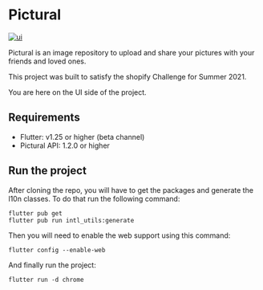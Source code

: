 # Pictural
[![ui](https://img.shields.io/badge/UI-0.4.0-blue.svg)](https://shields.io/)

Pictural is an image repository to upload and share your pictures with your friends and loved ones.

This project was built to satisfy the shopify Challenge for Summer 2021.

You are here on the UI side of the project.

## Requirements

- Flutter: v1.25 or higher (beta channel)
- Pictural API: 1.2.0 or higher

## Run the project

After cloning the repo, you will have to get the packages and generate the l10n classes. To do that run the following command:
```
flutter pub get
flutter pub run intl_utils:generate
```

Then you will need to enable the web support using this command:
```
flutter config --enable-web
```

And finally run the project:
```
flutter run -d chrome
```
